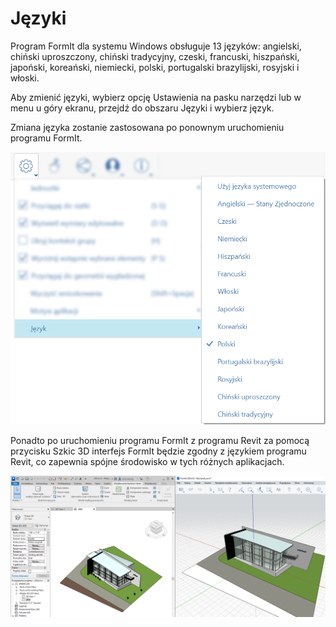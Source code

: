 # Języki

Program FormIt dla systemu Windows obsługuje 13 języków: angielski, chiński uproszczony, chiński tradycyjny, czeski, francuski, hiszpański, japoński, koreański, niemiecki, polski, portugalski brazylijski, rosyjski i włoski.

Aby zmienić języki, wybierz opcję Ustawienia na pasku narzędzi lub w menu u góry ekranu, przejdź do obszaru Języki i wybierz język.

Zmiana języka zostanie zastosowana po ponownym uruchomieniu programu FormIt.

![](../.gitbook/assets/localization-language-picker.png)

Ponadto po uruchomieniu programu FormIt z programu Revit za pomocą przycisku Szkic 3D interfejs FormIt będzie zgodny z językiem programu Revit, co zapewnia spójne środowisko w tych różnych aplikacjach.

![](../.gitbook/assets/revit-formit-language-matching.png)
